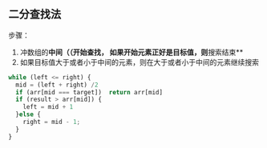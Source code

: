 ## 二分查找法
步骤：
1. 冲数组的**中间（（开始查找， 如果开始元素正好是目标值，则**搜索结束**
2. 如果目标值大于或者小于中间的元素，则在大于或者小于中间的元素继续搜索
```javascript
while (left <= right) {
  mid = (left + right) /2
  if (arr[mid === target])  return arr[mid]
  if (result > arr[mid]) {
    left = mid + 1
  }else {
    right = mid - 1;
  }
}
```